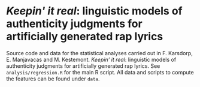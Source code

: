 # *Keepin' it real*: linguistic models of authenticity judgments for artificially generated rap lyrics

Source code and data for the statistical analyses carried out in F. Karsdorp,
E. Manjavacas and M. Kestemont. *Keepin' it real*: linguistic models of authenticity
judgments for artificially generated rap lyrics. See `analysis/regression.R` for the main
R script. All data and scripts to compute the features can be found under `data`. 
